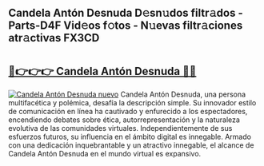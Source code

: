 ## Candela Antón Desnuda D𝚎sn𝚞dos filtr𝚊dos - Parts-D4F Vid𝚎os f𝚘tos - N𝚞evas filtr𝚊ciones atr𝚊ctivas FX3CD

# <h2><a href="http://mb39ls.tromn.icu/?c=Candela+Ant%c3%b3n+Desnuda">🔗👉👉👉 Candela Antón Desnuda 🔗🔗</a></h2>

[![Candela Antón Desnuda nuevo](https://i.imgur.com/pEAQMta.gif)](http://mb39ls.tromn.icu/?c=Candela+Ant%c3%b3n+Desnuda)
Candela Antón Desnuda, una persona multifacética y polémica, desafía la descripción simple. Su innovador estilo de comunicación en línea ha cautivado y enfurecido a los espectadores, encendiendo debates sobre ética, autorrepresentación y la naturaleza evolutiva de las comunidades virtuales. Independientemente de sus esfuerzos futuros, su influencia en el ámbito digital es innegable. Armado con una dedicación inquebrantable y un atractivo innegable, el alcance de Candela Antón Desnuda en el mundo virtual es expansivo.
